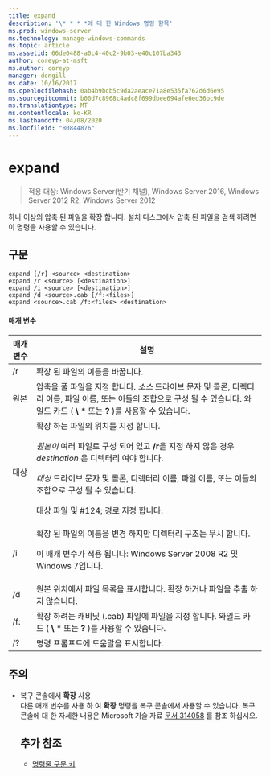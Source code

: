 ```yaml
---
title: expand
description: '\* * * *에 대 한 Windows 명령 항목'
ms.prod: windows-server
ms.technology: manage-windows-commands
ms.topic: article
ms.assetid: 66de0488-a0c4-40c2-9b03-e40c107ba343
author: coreyp-at-msft
ms.author: coreyp
manager: dongill
ms.date: 10/16/2017
ms.openlocfilehash: 0ab4b9bcb5c9da2aeace71a8e535fa762d6d6e95
ms.sourcegitcommit: b00d7c8968c4adc8f699dbee694afe6ed36bc9de
ms.translationtype: MT
ms.contentlocale: ko-KR
ms.lasthandoff: 04/08/2020
ms.locfileid: "80844876"
---
```

# <a name="expand"></a>expand

>적용 대상: Windows Server(반기 채널), Windows Server 2016, Windows Server 2012 R2, Windows Server 2012

하나 이상의 압축 된 파일을 확장 합니다. 설치 디스크에서 압축 된 파일을 검색 하려면이 명령을 사용할 수 있습니다.  
## <a name="syntax"></a>구문  
```  
expand [/r] <source> <destination>  
expand /r <source> [<destination>]  
expand /i <source> [<destination>]  
expand /d <source>.cab [/f:<files>]  
expand <source>.cab /f:<files> <destination>  
```  
#### <a name="parameters"></a>매개 변수  

|  매개 변수  |                                                                                                                                                                   설명                                                                                                                                                                    |
|-------------|--------------------------------------------------------------------------------------------------------------------------------------------------------------------------------------------------------------------------------------------------------------------------------------------------------------------------------------------------|
|     /r      |                                                                                                                                                             확장 된 파일의 이름을 바꿉니다.                                                                                                                                                              |
|   원본    |                                                                              압축을 풀 파일을 지정 합니다. *소스* 드라이브 문자 및 콜론, 디렉터리 이름, 파일 이름, 또는 이들의 조합으로 구성 될 수 있습니다. 와일드 카드 ( **\\** \* 또는 **?** )를 사용할 수 있습니다.                                                                               |
| 대상 | 확장 하는 파일의 위치를 지정 합니다.<p>*원본이* 여러 파일로 구성 되어 있고 **/r**을 지정 하지 않은 경우 *destination* 은 디렉터리 여야 합니다.<p>*대상* 드라이브 문자 및 콜론, 디렉터리 이름, 파일 이름, 또는 이들의 조합으로 구성 될 수 있습니다.<p>대상 파일 및 #124; 경로 지정 합니다. |
|     /i      |                                                                                                   확장 된 파일의 이름을 변경 하지만 디렉터리 구조는 무시 합니다.<p>이 매개 변수가 적용 됩니다: Windows Server 2008 R2 및 Windows 7입니다.                                                                                                    |
|     /d      |                                                                                                                              원본 위치에서 파일 목록을 표시합니다. 확장 하거나 파일을 추출 하지 않습니다.                                                                                                                              |
|     /f:     |                                                                                                                 확장 하려는 캐비닛 (.cab) 파일에 파일을 지정 합니다. 와일드 카드 ( **\\** \* 또는 **?** )를 사용할 수 있습니다.                                                                                                                 |
|     /?      |                                                                                                                                                       명령 프롬프트에 도움말을 표시합니다.                                                                                                                                                       |

## <a name="remarks"></a>주의  
- 복구 콘솔에서 **확장** 사용  
  다른 매개 변수를 사용 하 여 **확장** 명령을 복구 콘솔에서 사용할 수 있습니다. 복구 콘솔에 대 한 자세한 내용은 Microsoft 기술 자료 [문서 314058](https://support.microsoft.com/kb/314058) 를 참조 하십시오.  
  ## <a name="additional-references"></a>추가 참조  
  - [명령줄 구문 키](command-line-syntax-key.md)  
